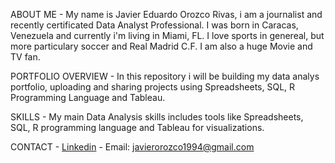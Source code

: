 ABOUT ME
        - My name is Javier Eduardo Orozco Rivas, i am a journalist and recently certificated Data Analyst Professional. I was born in Caracas, Venezuela and currently i'm living in Miami, FL. I love sports in genereal, but more particulary soccer and Real Madrid C.F. I am also a huge Movie and TV fan.

PORTFOLIO OVERVIEW
        - In this repository i will be building my data analys portfolio, uploading and sharing projects using Spreadsheets, SQL, R Programming Language and Tableau.

SKILLS
        - My main Data Analysis skills includes tools like Spreadsheets, SQL, R programming language and Tableau for visualizations.

CONTACT
        - [Linkedin](https://www.linkedin.com/in/javier-eduardo-orozco-rivas/)
        - Email: javierorozco1994@gmail.com
